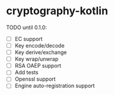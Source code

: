# cryptography-kotlin

TODO until 0.1.0:

* [ ] EC support
* [ ] Key encode/decode
* [ ] Key derive/exchange
* [ ] Key wrap/unwrap
* [ ] RSA OAEP support
* [ ] Add tests
* [ ] Openssl support
* [ ] Engine auto-registration support
